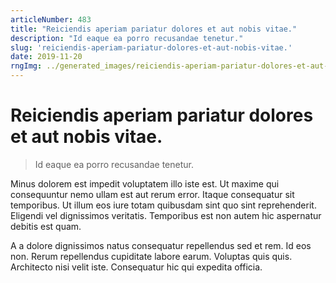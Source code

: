 ```yaml
---
articleNumber: 483
title: "Reiciendis aperiam pariatur dolores et aut nobis vitae."
description: "Id eaque ea porro recusandae tenetur."
slug: 'reiciendis-aperiam-pariatur-dolores-et-aut-nobis-vitae.'
date: 2019-11-20
rngImg: ../generated_images/reiciendis-aperiam-pariatur-dolores-et-aut-nobis-vitae..jpg
---
```


# Reiciendis aperiam pariatur dolores et aut nobis vitae.

> Id eaque ea porro recusandae tenetur.

Minus dolorem est impedit voluptatem illo iste est. Ut maxime qui consequuntur nemo ullam est aut rerum error. Itaque consequatur sit temporibus. Ut illum eos iure totam quibusdam sint quo sint reprehenderit. Eligendi vel dignissimos veritatis. Temporibus est non autem hic aspernatur debitis est quam.
 A a dolore dignissimos natus consequatur repellendus sed et rem. Id eos non. Rerum repellendus cupiditate labore earum. Voluptas quis quis. Architecto nisi velit iste. Consequatur hic qui expedita officia.
